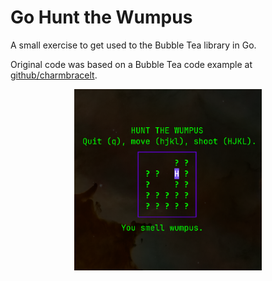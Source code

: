
# Go Hunt the Wumpus

A small exercise to get used to the Bubble Tea library in Go. 

Original code was based on a Bubble Tea code example at [github/charmbracelt](https://github.com/charmbracelet/bubbletea/discussions/818).

<p align="center">
  <img src="./resources/example.png" width="300"/>
</p>


